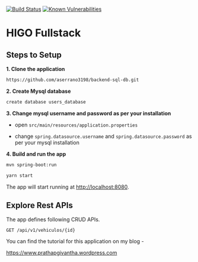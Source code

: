 [![Build Status](https://travis-ci.com/givanthak/spring-boot-rest-api-tutorial.svg?branch=master)](https://travis-ci.com/givanthak/spring-boot-rest-api-tutorial)
[![Known Vulnerabilities](https://snyk.io/test/github/givanthak/spring-boot-rest-api-tutorial/badge.svg)](https://snyk.io/test/github/givanthak/spring-boot-rest-api-tutorial)



# HIGO Fullstack

## Steps to Setup

**1. Clone the application**

```bash
https://github.com/aserrano3198/backend-sql-db.git
```

**2. Create Mysql database**
```bash
create database users_database
```

**3. Change mysql username and password as per your installation**

+ open `src/main/resources/application.properties`

+ change `spring.datasource.username` and `spring.datasource.password` as per your mysql installation

**4. Build and run the app**

```bash
mvn spring-boot:run

```


```bash
yarn start
```

The app will start running at <http://localhost:8080>.

## Explore Rest APIs

The app defines following CRUD APIs.

    GET /api/v1/vehiculos/{id}

You can find the tutorial for this application on my blog -

<https://www.prathapgivantha.wordpress.com>
